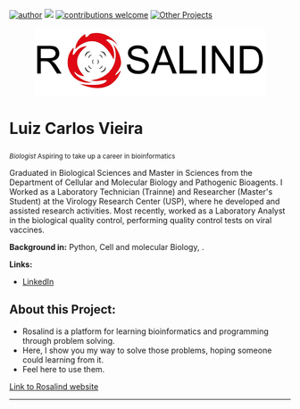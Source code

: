 [![author](https://img.shields.io/badge/author-Luiz_Carlos-blue.svg)](https://www.linkedin.com/in/luiz-carlos-vieira-4582797b/) [![](https://img.shields.io/badge/python-3.8+-yellow.svg)](https://www.python.org/downloads/release/python) [![contributions welcome](https://img.shields.io/badge/contributions-welcome-brightgreen.svg?style=flat)](https://github.com/ziul-bio/Rosalind-Problems/issues) [![Other Projects](https://img.shields.io/badge/Others-Projects-red.svg?style=flat)](https://github.com/ziul-bio?tab=repositories)


<p align="center">
  <img src="banner.png" >
</p>

# Luiz Carlos Vieira
<sub> *Biologist* Aspiring to take up a career in bioinformatics </sub>

Graduated in Biological Sciences and Master in Sciences from the Department of Cellular and Molecular Biology and Pathogenic Bioagents.
I Worked as a Laboratory Technician (Trainne) and Researcher (Master's Student) at the Virology Research Center (USP), where he developed
and assisted research activities.
Most recently, worked as a Laboratory Analyst in the biological quality control, performing quality control tests on viral vaccines.

**Background in:** Python, Cell and molecular Biology, .

**Links:**
* [LinkedIn](https://www.linkedin.com/in/luiz-carlos-vieira-4582797b/)


## About this Project:

* Rosalind is a platform for learning bioinformatics and programming through problem solving.
* Here, I show you my way to solve those problems, hoping someone could learning from it.
* Feel here to use them.

[Link to Rosalind website](http://www.rosalind.info)



---




